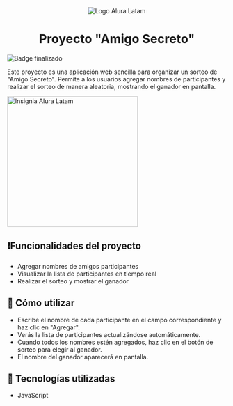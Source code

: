 <div align="center">
  <img src="https://github.com/user-attachments/assets/08db7035-e23a-4a44-9af0-140255d92be4" alt="Logo Alura Latam">
</div>
<h1 align="center"> Proyecto "Amigo Secreto" </h1>

![Badge finalizado](https://img.shields.io/badge/STATUS-Finalizado-Yellow)

Este proyecto es una aplicación web sencilla para organizar un sorteo de "Amigo Secreto". Permite a los usuarios agregar nombres de participantes y realizar el sorteo de manera aleatoria, mostrando el ganador en pantalla.

<img src="https://github.com/user-attachments/assets/08db7035-e23a-4a44-9af0-140255d92be4" alt="Insignia Alura Latam" width="300">

## ❗Funcionalidades del proyecto
- Agregar nombres de amigos participantes 
- Visualizar la lista de participantes en tiempo real 
- Realizar el sorteo y mostrar el ganador

## 📖 Cómo utilizar
- Escribe el nombre de cada participante en el campo correspondiente y haz clic en "Agregar".
- Verás la lista de participantes actualizándose automáticamente.
- Cuando todos los nombres estén agregados, haz clic en el botón de sorteo para elegir al ganador.
- El nombre del ganador aparecerá en pantalla.

## 🧉 Tecnologías utilizadas
- JavaScript

